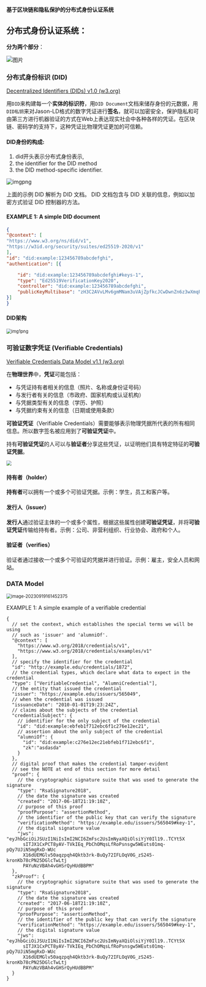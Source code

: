 **基于区块链和隐私保护的分布式身份认证系统**

## 分布式身份认证系统：

**分为两个部分**：

![图片](https://gitee.com/wujian2023/typora_images/raw/master/auto_upload/640)

### 分布式身份标识 (DID)

[Decentralized Identifiers (DIDs) v1.0 (w3.org)](https://www.w3.org/TR/did-core/)

用`DID`来构建每一个**实体的标识符**，用`DID Document`文档来储存身份的元数据，用`DID私钥`来对Jason-LD格式的数字凭证进行**签名**，就可以加密安全，保护隐私和可由第三方进行机器验证的方式在Web上表达现实社会中各种各样的凭证。在区块链、密码学的支持下，这种凭证比物理凭证更加的可信赖。

#### DID身份的构成:

1. did开头表示分布式身份表示,
2. the identifier for the DID method
3. the DID method-specific identifier.

![imgpng](https://gitee.com/wujian2023/typora_images/raw/master/auto_upload/0d1d710da7c9b6e8a152dc4b6f7d4673-img.png)

上面的示例 DID 解析为 DID 文档。 DID 文档包含与 DID 关联的信息，例如以加密方式验证 DID 控制器的方法。

#### EXAMPLE 1: A simple DID document

```json
{
"@context": [
"https://www.w3.org/ns/did/v1",
"https://w3id.org/security/suites/ed25519-2020/v1"
],
"id": "did:example:123456789abcdefghi",
"authentication": [{

    "id": "did:example:123456789abcdefghi#keys-1",
    "type": "Ed25519VerificationKey2020",
    "controller": "did:example:123456789abcdefghi",
    "publicKeyMultibase": "zH3C2AVvLMv6gmMNam3uVAjZpfkcJCwDwnZn6z3wXmqPV"
}]
}
```

#### DID架构

<img src="https://gitee.com/wujian2023/typora_images/raw/master/auto_upload/838f1e94d3c65297280d1d95257afef8-img_1.png" alt="img1png" style="zoom:80%;" />



### 可验证数字凭证 (Verifiable Credentials)

[Verifiable Credentials Data Model v1.1 (w3.org)](https://www.w3.org/TR/vc-data-model/)

在**物理世界**中，**凭证**可能包括：

- 与凭证持有者相关的信息（照片、名称或身份证号码）
- 与发行者有关的信息（市政府、国家机构或认证机构）
- 与凭据类型有关的信息（学历、护照）
- 与凭据约束有关的信息（日期或使用条款）

**可验证凭证**（Verifiable Credentials）需要能够表示物理凭据所代表的所有相同信息。所以数字签名被应用到了**可验证凭证**中。

持有**可验证凭证**的人可以与**验证者**分享这些凭证，以证明他们具有特定特征的**可验证凭据**。

<img src="https://www.w3.org/TR/vc-data-model/diagrams/ecosystem.svg" style="zoom:80%;" />

#### 持有者（holder）

**持有者**可以拥有一个或多个可验证凭据。示例：学生，员工和客户等。

#### 发行人（issuer）

**发行人**通过验证主体的一个或多个属性，根据这些属性创建**可验证凭证**，并将**可验证凭证**传输给持有者。示例：公司、非营利组织、行业协会、政府和个人。

#### 验证者（verifies）

验证者通过接收一个或多个可验证的凭据并进行验证。示例：雇主，安全人员和网站。

### DATA Model

<img src="https://gitee.com/wujian2023/typora_images/raw/master/auto_upload/image-20230919161452375.png" alt="image-20230919161452375" style="zoom:80%;" />

EXAMPLE 1: A simple example of a verifiable credential

```
{
  // set the context, which establishes the special terms we will be using
  // such as 'issuer' and 'alumniOf'.
  "@context": [
    "https://www.w3.org/2018/credentials/v1",
    "https://www.w3.org/2018/credentials/examples/v1"
  ],
  // specify the identifier for the credential
  "id": "http://example.edu/credentials/1872",
  // the credential types, which declare what data to expect in the credential
  "type": ["VerifiableCredential", "AlumniCredential"],
  // the entity that issued the credential
  "issuer": "https://example.edu/issuers/565049",
  // when the credential was issued
  "issuanceDate": "2010-01-01T19:23:24Z",
  // claims about the subjects of the credential
  "credentialSubject": {
    // identifier for the only subject of the credential
    "id": "did:example:ebfeb1f712ebc6f1c276e12ec21",
    // assertion about the only subject of the credential
    "alumniOf": {
      "id": "did:example:c276e12ec21ebfeb1f712ebc6f1",
      "zk":"asdasda"
    }
  },
  // digital proof that makes the credential tamper-evident
  // see the NOTE at end of this section for more detail
  "proof": {
    // the cryptographic signature suite that was used to generate the signature
    "type": "RsaSignature2018",
    // the date the signature was created
    "created": "2017-06-18T21:19:10Z",
    // purpose of this proof
    "proofPurpose": "assertionMethod",
    // the identifier of the public key that can verify the signature
    "verificationMethod": "https://example.edu/issuers/565049#key-1",
    // the digital signature value
    "jws": "eyJhbGciOiJSUzI1NiIsImI2NCI6ZmFsc2UsImNyaXQiOlsiYjY0Il19..TCYt5X
      sITJX1CxPCT8yAV-TVkIEq_PbChOMqsLfRoPsnsgw5WEuts01mq-pQy7UJiN5mgRxD-WUc
      X16dUEMGlv50aqzpqh4Qktb3rk-BuQy72IFLOqV0G_zS245-kronKb78cPN25DGlcTwLtj
      PAYuNzVBAh4vGHSrQyHUdBBPM"
  },
  "zkProof": {
    // the cryptographic signature suite that was used to generate the signature
    "type": "RsaSignature2018",
    // the date the signature was created
    "created": "2017-06-18T21:19:10Z",
    // purpose of this proof
    "proofPurpose": "assertionMethod",
    // the identifier of the public key that can verify the signature
    "verificationMethod": "https://example.edu/issuers/565049#key-1",
    // the digital signature value
    "jws": "eyJhbGciOiJSUzI1NiIsImI2NCI6ZmFsc2UsImNyaXQiOlsiYjY0Il19..TCYt5X
      sITJX1CxPCT8yAV-TVkIEq_PbChOMqsLfRoPsnsgw5WEuts01mq-pQy7UJiN5mgRxD-WUc
      X16dUEMGlv50aqzpqh4Qktb3rk-BuQy72IFLOqV0G_zS245-kronKb78cPN25DGlcTwLtj
      PAYuNzVBAh4vGHSrQyHUdBBPM"
  }
}
```
